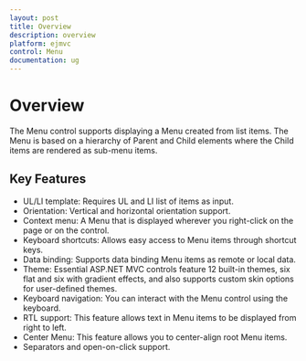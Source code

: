 ```yaml
---
layout: post
title: Overview
description: overview
platform: ejmvc
control: Menu
documentation: ug
---
```


# Overview

The Menu control supports displaying a Menu created from list items. The Menu is based on a hierarchy of Parent and Child elements where the Child items are rendered as sub-menu items.

## Key Features

* UL/LI template: Requires UL and LI list of items as input.
* Orientation: Vertical and horizontal orientation support.
* Context menu: A Menu that is displayed wherever you right-click on the page or on the control.
* Keyboard shortcuts: Allows easy access to Menu items through shortcut keys.
* Data binding: Supports data binding Menu items as remote or local data.
* Theme: Essential ASP.NET MVC controls feature 12 built-in themes, six flat and six with gradient effects, and also supports custom skin options for user-defined themes. 
* Keyboard navigation: You can interact with the Menu control using the keyboard. 
* RTL support: This feature allows text in Menu items to be displayed from right to left. 
* Center Menu: This feature allows you to center-align root Menu items.
* Separators and open-on-click support.
